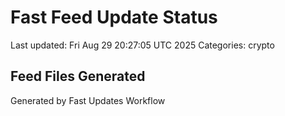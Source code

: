 # Fast Feed Update Status
Last updated: Fri Aug 29 20:27:05 UTC 2025
Categories: crypto

## Feed Files Generated

Generated by Fast Updates Workflow
